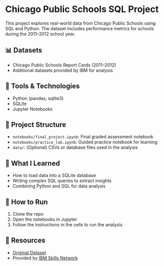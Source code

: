 # Chicago Public Schools SQL Project

This project explores real-world data from Chicago Public Schools using SQL and Python. The dataset includes performance metrics for schools during the 2011–2012 school year.

## 📊 Datasets
- Chicago Public Schools Report Cards (2011–2012)
- Additional datasets provided by IBM for analysis

## 🔧 Tools & Technologies
- Python (pandas, sqlite3)
- SQLite
- Jupyter Notebooks

## 📁 Project Structure
- `notebooks/final_project.ipynb`: Final graded assessment notebook
- `notebooks/practice_lab.ipynb`: Guided practice notebook for learning
- `data/`: (Optional) CSVs or database files used in the analysis

## 🧠 What I Learned
- How to load data into a SQLite database
- Writing complex SQL queries to extract insights
- Combining Python and SQL for data analysis

## 🚀 How to Run
1. Clone the repo
2. Open the notebooks in Jupyter
3. Follow the instructions in the cells to run the analysis

## 📎 Resources
- [Original Dataset](https://data.cityofchicago.org/Education/Chicago-Public-Schools-Progress-Report-Cards-2011-/9xs2-f89t)
- Provided by [IBM Skills Network](https://cognitiveclass.ai/)
